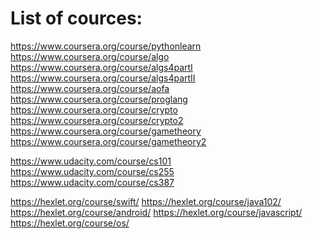 List of cources:
================
https://www.coursera.org/course/pythonlearn
https://www.coursera.org/course/algo
https://www.coursera.org/course/algs4partI
https://www.coursera.org/course/algs4partII
https://www.coursera.org/course/aofa
https://www.coursera.org/course/proglang
https://www.coursera.org/course/crypto
https://www.coursera.org/course/crypto2
https://www.coursera.org/course/gametheory
https://www.coursera.org/course/gametheory2

https://www.udacity.com/course/cs101
https://www.udacity.com/course/cs255
https://www.udacity.com/course/cs387

https://hexlet.org/course/swift/
https://hexlet.org/course/java102/
https://hexlet.org/course/android/
https://hexlet.org/course/javascript/
https://hexlet.org/course/os/
